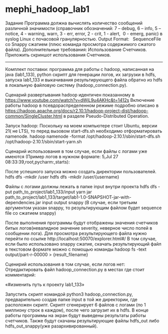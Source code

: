 # mephi_hadoop_lab1
Задание
Программа должна вычислять количество сообщений различной значимости (справочник обозначений: 7 – debug, 6 – info, 5 – notice, 4 - warning, warn, 3 - err, error, 2 - crit, 1 - alert,  0 - emerg, panic) в syslog Linux с почасовой гранулярностью.
Output Format:  
	SequenceFile со Snappy сжатием (плюс команда просмотра содержимого 	сжатого файла).
Дополнительные требования:
       Использование Счетчиков. Приложить скриншот использования Счетчиков.
____________________________________________________________________
Комплект поставки: программа для работы с hadoop, написанная на java (lab1_133), python скрипт для генерации логов, их загрузки в hdfs, 
запуска lab1_133 и выкачивания результирующего файла      обратно из hdfs в локальную файловую систему  (hadoop_connection.py).

Сценарий развертывания hadoop идентичен показанному в https://www.youtube.com/watch?v=dWjL9u4AKHc&t=1412s
Включение работы hadoop в псевдораспределенном режиме подробно описано в https://hadoop.apache.org/docs/r2.10.1/hadoop-project-dist/hadoop-common/SingleCluster.html в разделе Pseudo-Distributed Operation.

Запуск hadoop:
Поскольку на моем компьютере стоит Ubuntu, версии 21( не LTS), то перед вызовом start-dfs.sh необходимо отформатировать namenode.
hadoop namenode -format
/opt/hadoop-2.10.1/sbin/start-dfs.sh
/opt/hadoop-2.10.1/sbin/start-yarn.sh

Сценарий использования в том случае, если файлы с логами уже имеются (Пример логов в нужном формате: 5,Jul 27 08:33:39,root,pycharm:,starts):

После успешного запуска можно создать директории пользователей.
hdfs dfs -mkdir /user
hdfs dfs -mkdir /user/{username}

Файлы с логами должны лежать в папке input внутри проекта
hdfs dfs -put path_to_project/lab1_133/input
yarn jar path_to_project/lab1_133/target/lab1-1.0-SNAPSHOT-jar-with-dependencies.jar input output snappy
(В случае, если третьим аргументом указан snappy, то результирующим файлом будет sequence file со сжатием snappy)

После выполнения программы будут отображены значения счетчиков битых логов(невалидное значение severity, неверное число полей в сообщении лога).
Для просмотра результирующего файла нужно перейти по ссылке http://localhost:50070/explorer.html#/
В том случае, если было использовано snappy сжатие, скачать результирующий файл в текстовом формате можно с помощью команды
hadoop fs -text output/part-r-00000 > {result_filename}

Сценирий использования в том случае, если логов нет:
Отредактировать файл  hadoop_connection.py в местах где стоит комментарий:

 «#изменить путь к проекту lab1_133»


Запустить скрипт командой python3 hadoop_connection.py, предварительно создав папке input в той же директории, где расположен скрипт.
Скрипт сгенерирует 6 файлов с логами (по 1 миллиону строк в каждом), после чего загрузит их в hdfs. В конце работы программы на экран будут выведены результаты работы счетчиков. Также будут скачаны результирующие файлы  hdfs_out либо hdfs_out_snappy(уже разархивированный).

